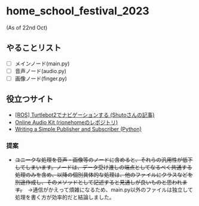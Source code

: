 # home_school_festival_2023
(As of 22nd Oct)

## やることリスト
- [ ] メインノード(main.py)
- [ ] 音声ノード(audio.py)
- [ ] 画像ノード(finger.py)

## 役立つサイト
- [[ROS] Turtlebot2でナビゲーションする (Shutoさんの記事)](https://shutotamaoka.xyz/memo/ros-navigation-on-turtlebot2-ja/)
- [Online Audio Kit (rionehomeのレポジトリ)](https://github.com/rionehome/online_audio_kit)
- [Writing a Simple Publisher and Subscriber (Python)](https://wiki.ros.org/ROS/Tutorials/WritingPublisherSubscriber%28python%29)

### 提案
- ~~ユニークな処理を音声・画像等のノードに含めると、それらの汎用性が低下してしまいます。ノードは、データ受け渡しの端点としてなるべく共通する処理のみを含め、以降の個別具体的な処理は、他のファイルにクラスなどを別途作成し、そのメソッドとして記述すると見通しが良いものと思われます。~~　→通信がかえって煩雑になるため、main.py以外のファイルは独立して処理を書く方が効率的だと結論しました。
